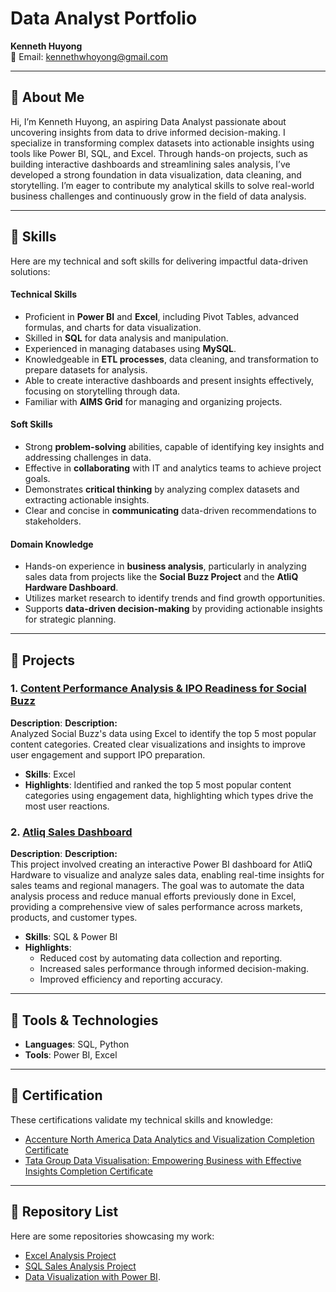 # Data Analyst Portfolio

**Kenneth Huyong**  
📧 Email: [kennethwhoyong@gmail.com](mailto:kennethwhoyong@gmail.com)  

---

## 📘 About Me  
Hi, I’m Kenneth Huyong, an aspiring Data Analyst passionate about uncovering insights from data to drive informed decision-making. I specialize in transforming complex datasets into actionable insights using tools like Power BI, SQL, and Excel. Through hands-on projects, such as building interactive dashboards and streamlining sales analysis, I’ve developed a strong foundation in data visualization, data cleaning, and storytelling. I’m eager to contribute my analytical skills to solve real-world business challenges and continuously grow in the field of data analysis.

---
## 🧠 Skills
Here are my technical and soft skills for delivering impactful data-driven solutions:

#### **Technical Skills**
- Proficient in **Power BI** and **Excel**, including Pivot Tables, advanced formulas, and charts for data visualization.  
- Skilled in **SQL** for data analysis and manipulation.  
- Experienced in managing databases using **MySQL**.  
- Knowledgeable in **ETL processes**, data cleaning, and transformation to prepare datasets for analysis.  
- Able to create interactive dashboards and present insights effectively, focusing on storytelling through data.  
- Familiar with **AIMS Grid** for managing and organizing projects.

#### **Soft Skills**
- Strong **problem-solving** abilities, capable of identifying key insights and addressing challenges in data.  
- Effective in **collaborating** with IT and analytics teams to achieve project goals.  
- Demonstrates **critical thinking** by analyzing complex datasets and extracting actionable insights.  
- Clear and concise in **communicating** data-driven recommendations to stakeholders.

#### **Domain Knowledge**
- Hands-on experience in **business analysis**, particularly in analyzing sales data from projects like the **Social Buzz Project** and the **AtliQ Hardware Dashboard**.  
- Utilizes market research to identify trends and find growth opportunities.  
- Supports **data-driven decision-making** by providing actionable insights for strategic planning.  

---

## 🚀 Projects  

### 1. [Content Performance Analysis & IPO Readiness for Social Buzz](https://github.com/Yungssu/ExcelAnalysis/tree/main)
**Description**: **Description:**  
Analyzed Social Buzz's data using Excel to identify the top 5 most popular content categories. Created clear visualizations and insights to improve user engagement and support IPO preparation.
- **Skills**: Excel  
- **Highlights**: Identified and ranked the top 5 most popular content categories using engagement data, highlighting which types drive the most user reactions.


### 2. [Atliq Sales Dashboard](https://github.com/Yungssu/PowerBIDashboard)
**Description**: **Description:**  
This project involved creating an interactive Power BI dashboard for AtliQ Hardware to visualize and analyze sales data, enabling real-time insights for sales teams and regional managers. The goal was to automate the data analysis process and reduce manual efforts previously done in Excel, providing a comprehensive view of sales performance across markets, products, and customer types.
- **Skills**: SQL & Power BI  
- **Highlights**:
  - Reduced cost by automating data collection and reporting.
  - Increased sales performance through informed decision-making.
  - Improved efficiency and reporting accuracy.

---

## 🔧 Tools & Technologies  

- **Languages**: SQL, Python  
- **Tools**: Power BI, Excel

---
## 🏅 Certification
These certifications validate my technical skills and knowledge:

-  [Accenture North America Data Analytics and Visualization Completion Certificate](https://github.com/Yungssu/Certificate/blob/main/AccentureCertificate.pdf)
-  [Tata Group Data Visualisation: Empowering Business with Effective Insights Completion Certificate](https://github.com/Yungssu/Certificate/blob/main/TataCertificate.pdf)


---

## 📂 Repository List  
Here are some repositories showcasing my work: 
- [Excel Analysis Project](https://github.com/Yungssu/ExcelAnalysis/tree/main)  
- [SQL Sales Analysis Project](#) 
- [Data Visualization with Power BI](https://github.com/Yungssu/PowerBIDashboard/blob/main).
